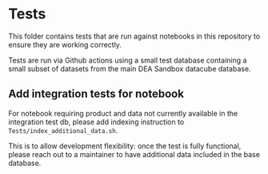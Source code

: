 # Tests

This folder contains tests that are run against notebooks in this repository to ensure they are working correctly.

Tests are run via Github actions using a small test database containing a small subset of datasets from the main DEA Sandbox datacube database.

## Add integration tests for notebook

For notebook requiring product and data not currently available in the integration test db, please add indexing instruction to `Tests/index_additional_data.sh`.

This is to allow development flexibility: once the test is fully functional, please reach  out to a maintainer to have additional data included in the base database.
